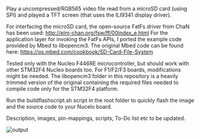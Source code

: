 Play a uncompressed/RGB565 video file read from a microSD card (using SPI) and played a TFT screen (that uses the ILI9341 display driver).

For interfacing the microSD card, the open-source FatFs driver from ChaN has been used: http://elm-chan.org/fsw/ff/00index_e.html
For the application layer for invoking the FatFs APIs, I ported the example code provided by Mbed to libopencm3. The original Mbed code can be found here: https://os.mbed.com/cookbook/SD-Card-File-System

Tested only with the Nucleo F446RE microcontroller, but should work with other STM32F4 Nucleo boards too. For F1/F2/F3 boards, modifications might be needed. 
The libopencm3 folder in this repository is a heavily trimmed version of the original containing the required files needed to compile code only for the STM32F4 platform. 

Run the buildflashscript.sh script in the root folder to quickly flash the image and the source code to your Nucelo board.

Description, images, pin-mappings, scripts, To-Do list etc to be updated.


![output](https://user-images.githubusercontent.com/7463848/88504308-a535bc00-cfd4-11ea-8d88-3fa69427adc9.gif)

